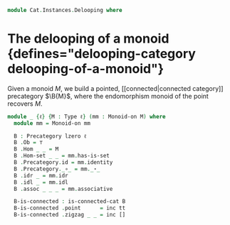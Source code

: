 <!--
```agda
open import Algebra.Monoid

open import Cat.Instances.Localisation
open import Cat.Connected
open import Cat.Prelude

open is-connected-cat
open Precategory
```
-->

```agda
module Cat.Instances.Delooping where
```

# The delooping of a monoid {defines="delooping-category delooping-of-a-monoid"}

<!--
```agda
private variable
  ℓ : Level
```
-->

Given a monoid $M$, we build a pointed, [[connected|connected category]]
precategory $\B{M}$, where the endomorphism monoid of the point recovers $M$.

```agda
module _ {ℓ} {M : Type ℓ} (mm : Monoid-on M) where
  module mm = Monoid-on mm

  B : Precategory lzero ℓ
  B .Ob = ⊤
  B .Hom _ _ = M
  B .Hom-set _ _ = mm.has-is-set
  B .Precategory.id = mm.identity
  B .Precategory._∘_ = mm._⋆_
  B .idr _ = mm.idr
  B .idl _ = mm.idl
  B .assoc _ _ _ = mm.associative

  B-is-connected : is-connected-cat B
  B-is-connected .point      = inc tt
  B-is-connected .zigzag _ _ = inc []
```

